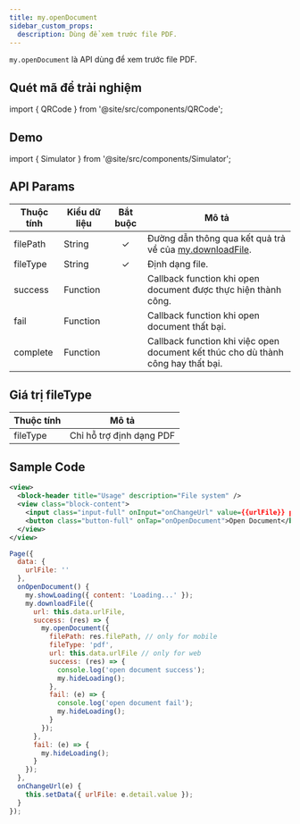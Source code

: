 ```yaml
---
title: my.openDocument
sidebar_custom_props:
  description: Dùng để xem trước file PDF.
---
```


`my.openDocument` là API dùng để xem trước file PDF.

## Quét mã để trải nghiệm

import { QRCode } from '@site/src/components/QRCode';

<QRCode page="pages/api/file/index" />

## Demo

import { Simulator } from '@site/src/components/Simulator';

<Simulator page="pages/api/file/index" />

## API Params

| Thuộc tính | Kiểu dữ liệu | Bắt buộc | Mô tả                                                                                                                                       |
| ---------- | ------------ | :------: | ------------------------------------------------------------------------------------------------------------------------------------------- |
| filePath   | String       |    ✓     | Đường dẫn thông qua kết quả trả về của <a target="_blank" href="https://developers.tiki.vn/docs/api/network/down-load">my.downloadFile</a>. |
| fileType   | String       |    ✓     | Định dạng file.                                                                                                                             |
| success    | Function     |          | Callback function khi open document được thực hiện thành công.                                                                              |
| fail       | Function     |          | Callback function khi open document thất bại.                                                                                               |
| complete   | Function     |          | Callback function khi việc open document kết thúc cho dù thành công hay thất bại.                                                           |

## Giá trị fileType

| Thuộc tính | Mô tả                    |
| ---------- | ------------------------ |
| fileType   | Chỉ hỗ trợ định dạng PDF |

## Sample Code

```xml
<view>
  <block-header title="Usage" description="File system" />
  <view class="block-content">
    <input class="input-full" onInput="onChangeUrl" value={{urlFile}} placeholder="Input File Url to Open"></input>
    <button class="button-full" onTap="onOpenDocument">Open Document</button>
  </view>
</view>
```

```js
Page({
  data: {
    urlFile: ''
  },
  onOpenDocument() {
    my.showLoading({ content: 'Loading...' });
    my.downloadFile({
      url: this.data.urlFile,
      success: (res) => {
        my.openDocument({
          filePath: res.filePath, // only for mobile
          fileType: 'pdf',
          url: this.data.urlFile // only for web
          success: (res) => {
            console.log('open document success');
            my.hideLoading();
          },
          fail: (e) => {
            console.log('open document fail');
            my.hideLoading();
          }
        });
      },
      fail: (e) => {
        my.hideLoading();
      }
    });
  },
  onChangeUrl(e) {
    this.setData({ urlFile: e.detail.value });
  }
});
```
